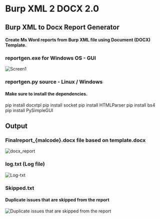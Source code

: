 # Burp XML 2 DOCX 2.0
## Burp XML to Docx Report Generator

#### Create Ms Word reports from Burp XML file using Document (DOCX) Template.

### reportgen.exe for Windows OS  - GUI

![Screen1](https://user-images.githubusercontent.com/85091462/194997449-430cefe9-931d-4c69-9089-ab89607c97c1.jpg)

### reportgen.py source - Linux / Windows 

#### Make sure to install the dependencies.

pip install docxtpl
pip install socket
pip install HTMLParser
pip install bs4
pip install PySimpleGUI

## Output

### Finalreport_{malcode}.docx file based on template.docx

![docx_report](https://user-images.githubusercontent.com/85091462/194998102-ff271772-a296-4cb2-9104-e3fff3177eee.jpg)

### log.txt (Log file)

![Log-txt](https://user-images.githubusercontent.com/85091462/194998128-d3422d07-6d94-4307-9a3f-d58f4b874044.jpg)

### Skipped.txt
#### Duplicate issues that are skipped from the report

![Duplicate issues that are skipped from the report](https://user-images.githubusercontent.com/85091462/194998161-d3b0d924-ade9-4282-b399-86068fe116d0.jpg)

## 
